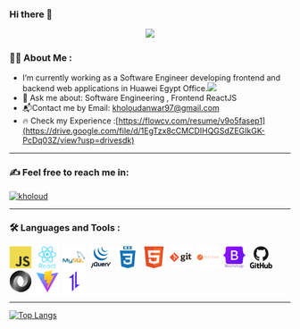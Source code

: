 ### Hi there 👋
<div id="header" align="center">
  <img src="https://media.giphy.com/media/3kPDmoWdBpQPNhCnUG/giphy.gif" width="200"/>
</div>

### :woman_technologist: About Me :
- I’m currently working as a Software Engineer developing frontend and backend web applications in Huawei Egypt Office.<img src="https://media.giphy.com/media/WUlplcMpOCEmTGBtBW/giphy.gif" width="30">
- 💬 Ask me about: Software Engineering , Frontend ReactJS  
- 📬Contact me by Email: kholoudanwar97@gmail.com
- 🔥 Check my Experience :[https://flowcv.com/resume/v9o5fasep1](https://drive.google.com/file/d/1EgTzx8cCMCDIHQGSdZEGIkGK-PcDq03Z/view?usp=drivesdk)

<hr>

### ✍️ Feel free to reach me in:
<div id="badges" align="left">
<a href="https://www.linkedin.com/in/kholoud-mohamed-61126016a/" rel="nofollow">
<img align="center" src="https://raw.githubusercontent.com/rahuldkjain/github-profile-readme-generator/master/src/images/icons/Social/linked-in-alt.svg" alt="kholoud" height="30" width="40" style="max-width:100%;" >
</a>
</div>
<hr>

### :hammer_and_wrench: Languages and Tools :
<div>
  <img src="https://github.com/devicons/devicon/blob/master/icons/javascript/javascript-original.svg" title="JavaScript" alt="JavaScript" width="40" height="40"/>&nbsp;
  <img src="https://github.com/devicons/devicon/blob/master/icons/react/react-original-wordmark.svg" title="React" alt="React" width="40" height="40"/>&nbsp;
  <img src="https://github.com/devicons/devicon/blob/master/icons/mysql/mysql-original-wordmark.svg" title="MySQL"  alt="MySQL" width="40" height="40"/>&nbsp;
  <img src="https://github.com/devicons/devicon/blob/master/icons/jquery/jquery-original-wordmark.svg" title="jQuery"  alt="jQuery" width="40" height="40"/>&nbsp;
  <img src="https://github.com/devicons/devicon/blob/master/icons/css3/css3-plain-wordmark.svg"  title="CSS3" alt="CSS" width="40" height="40"/>&nbsp;
  <img src="https://github.com/devicons/devicon/blob/master/icons/html5/html5-original.svg" title="HTML5" alt="HTML" width="40" height="40"/>&nbsp;
  <img src="https://github.com/devicons/devicon/blob/master/icons/git/git-original-wordmark.svg" title="Git" **alt="Git" width="40" height="40"/>&nbsp;
  <img src="https://github.com/devicons/devicon/blob/master/icons/postman/postman-original-wordmark.svg" title="Postman" **alt="Postman" width="40" height="40"/>&nbsp;
  <img src="https://github.com/devicons/devicon/blob/master/icons/bootstrap/bootstrap-original-wordmark.svg" title="Bootstrap" **alt="Bootstrap" width="40" height="40"/>&nbsp;
  <img src="https://github.com/devicons/devicon/blob/master/icons/github/github-original-wordmark.svg" title="GitHub" **alt="GitHub" width="40" height="40"/>&nbsp;
  <img src="https://github.com/devicons/devicon/blob/master/icons/json/json-original.svg" title="JSON" **alt="JSON" width="40" height="40"/>&nbsp;
  <img src="https://github.com/devicons/devicon/blob/master/icons/vitejs/vitejs-original.svg" title="Vite" **alt="Vite" width="40" height="40"/>&nbsp;
  <img src="https://github.com/devicons/devicon/blob/master/icons/axios/axios-plain.svg" title="Axios" **alt="Axios" width="40" height="40"/>&nbsp;
</div>
<hr>

[![Top Langs](https://github-readme-stats.vercel.app/api/top-langs/?username=kholooud&layout=compact&theme=vision-friendly-dark)](https://github.com/anuraghazra/github-readme-stats)

